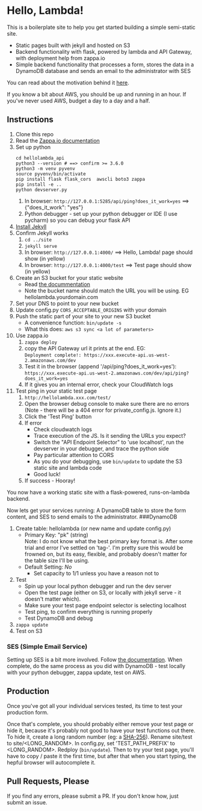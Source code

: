 # Hello, Lambda!
This is a boilerplate site to help you get started building a simple semi-static site.
* Static pages built with jekyll and hosted on S3
* Backend functionality with flask, powered by lambda and API Gateway, with deployment help from zappa.io
* Simple backend functionality that processes a form, stores the data in a DynamoDB database and sends an email to the administrator with SES

You can read about the motivation behind it [here](https://medium.com/@rrosen326/a-semi-static-site-with-s3-lambda-jekyll-and-flask-93c33c0fc820).

If you know a bit about AWS, you should be up and running in an hour.  If you've never used AWS, budget a day to a day and a half. 

## Instructions

1. Clone this repo
1. Read the [Zappa.io documentation](https://github.com/Miserlou/Zappa)
1. Set up python
    ```
    cd hellolambda_api
    python3 --version # ==> confirm >= 3.6.0
    python3 -m venv pyvenv
    source pyvenv/bin/activate
    pip install flask flask_cors  awscli boto3 zappa
    pip install -e ..
    python devserver.py
    ```
    1. In browser: `http://127.0.0.1:5285/api/ping?does_it_work=yes` ==> {"does_it_work": "yes"}
    1. Python debugger - set up your python debugger or IDE (I use pycharm) so you can debug your flask API
1. [Install Jekyll](http://jekyllrb.com/docs/installation/)
1. Confirm Jekyll works
    1. `cd ../site`
    1. `jekyll serve`
    1. In browser: `http://127.0.0.1:4000/` ==> Hello, Lambda! page should show (in yellow)
    1. In browser: `http://127.0.0.1:4000/test` ==> Test page should show (in yellow)
1. Create an S3 bucket for your static website
    * Read [the docummentation](http://docs.aws.amazon.com/AmazonS3/latest/dev/WebsiteHosting.html)
    * Note the bucket name should match the URL you will be using. EG hellolambda.yourdomain.com
1. Set your DNS to point to your new bucket
1. Update config.py `CORS_ACCEPTABLE_ORIGINS` with your domain
1. Push the static part of your site to your new S3 bucket
    * A convenience function: `bin/update -s`
    * What this does: `aws s3 sync <a lot of parameters>`
1. Use zappa.io
    1. `zappa deploy`
    1. copy the API Gateway url it prints at the end. EG:  
       `Deployment complete!: https://xxx.execute-api.us-west-2.amazonaws.com/dev`
    1. Test it in the browser (append '/api/ping?does_it_work=yes'):  
       `https://xxx.execute-api.us-west-2.amazonaws.com/dev/api/ping?does_it_work=yes`
    1. If it gives you an internal error, check your CloudWatch logs
1. Test ping in your static test page
    1. `http://hellolambda.xxx.com/test/`
    1. Open the browser debug console to make sure there are no errors  
        (Note - there will be a 404 error for private_config.js. Ignore it.)
    1. Click the 'Test Ping' button
    1. If error
        * Check cloudwatch logs
        * Trace execution of the JS. Is it sending the URLs you expect?
        * Switch the "API Endpoint Selector" to 'use localhost', run the devserver in your debugger, and trace the python side
        * Pay particular attention to CORS
        * As you do your debugging, use `bin/update` to update the S3 static site and lambda code
        * Good luck!
    1. If success - Hooray!

You now have a working static site with a flask-powered, runs-on-lambda backend.

Now lets get your services running: A DynamoDB table to store the form content, and SES to send emails to the administrator.
###DynamoDB
1. Create table: hellolambda (or new name and update config.py)
    * Primary Key: "pk" (string)  
    Note: I do not know what the best primary key format is. After some trial and error I've settled on 'tag-<datestr>'. I'm pretty sure this would be frowned on, but its easy, flexible, and probably doesn't matter for the table size I'll be using.
    * Default Setting: *No*
        * Set capacity to 1/1 unless you have a reason not to
1. Test
    * Spin up your local python debugger and run the dev server
    * Open the test page (either on S3, or locally with jekyll serve - it doesn't matter which). 
    * Make sure your test page endpoint selector is selecting localhost
    * Test ping, to confirm everything is running properly
    * Test DynamoDB and debug
1. `zappa update`
1. Test on S3

### SES (Simple Email Service)
Setting up SES is a bit more involved.  Follow [the documentation](https://aws.amazon.com/documentation/ses/).  When complete, do the same process as you did with DynamoDB - test locally with your python debugger, zappa update, test on AWS. 

## Production
Once you've got all your individual services tested, its time to test your production form.

Once that's complete, you should probably either remove your test page or hide it, because it's probably not good to have your test functions out there. To hide it, create a long random number (eg: a [SHA-256](http://www.xorbin.com/tools/sha256-hash-calculator)).  Rename site/test to site/<LONG_RANDOM>.  In config.py, set 'TEST_PATH_PREFIX' to <LONG_RANDOM>.  Redploy (`bin/update`).  Then to try your test page, you'll have to copy / paste it the first time, but after that when you start typing, the hepful browser will autocomplete it. 

## Pull Requests, Please
If you find any errors, please submit a PR. If you don't know how, just submit an issue. 


